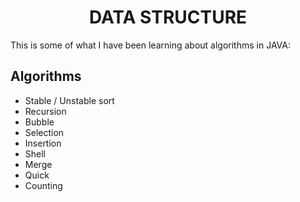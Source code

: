 <h1 align="center">DATA STRUCTURE</h1>

This is some of what I have been learning about algorithms in JAVA:

<h2>Algorithms</h2>

- Stable / Unstable sort
- Recursion
- Bubble
- Selection
- Insertion
- Shell
- Merge
- Quick
- Counting

